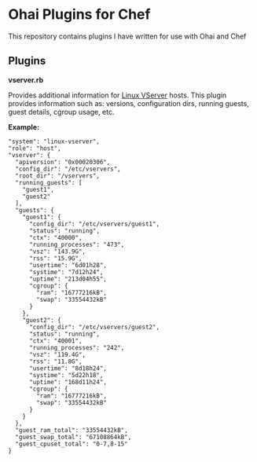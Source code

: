 # Ohai Plugins for Chef #

This repository contains plugins I have written for use with Ohai and Chef

## Plugins ##

**vserver.rb**

Provides additional information for [Linux VServer](http://linux-vserver.org) hosts.
This plugin provides information such as: versions, configuration dirs, running guests, guest details, cgroup usage, etc.

**Example:**

    "system": "linux-vserver",
    "role": "host",
    "vserver": {
      "apiversion": "0x00020306",
      "config_dir": "/etc/vservers",
      "root_dir": "/vservers",
      "running_guests": [
        "guest1",
        "guest2"
      ],
      "guests": {
        "guest1": {
          "config_dir": "/etc/vservers/guest1",
          "status": "running",
          "ctx": "40000",
          "running_processes": "473",
          "vsz": "143.9G",
          "rss": "15.9G",
          "usertime": "6d01h28",
          "systime": "7d12h24",
          "uptime": "213d04h55",
          "cgroup": {
            "ram": "16777216kB",
            "swap": "33554432kB"
          }
        },
        "guest2": {
          "config_dir": "/etc/vservers/guest2",
          "status": "running",
          "ctx": "40001",
          "running_processes": "242",
          "vsz": "119.4G",
          "rss": "11.8G",
          "usertime": "8d18h24",
          "systime": "5d22h18",
          "uptime": "168d11h24",
          "cgroup": {
            "ram": "16777216kB",
            "swap": "33554432kB"
          }
        }
      },
      "guest_ram_total": "33554432kB",
      "guest_swap_total": "67108864kB",
      "guest_cpuset_total": "0-7,8-15"
    }

